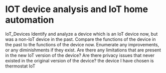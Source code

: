 # IOT device analysis and IoT home automation
IoT_Devices
Identify and analyze a device which is an IoT device now, but was a non-IoT device in the past. Compare the functions of the device in the past to the functions of the device now. Enumerate any improvements, or any diminishments if they exist. Are there any limitations that are present in the new IoT version of the device? Are there privacy issues that never existed in the original version of the device?
the device I have chosen is thermostat
IoT 
